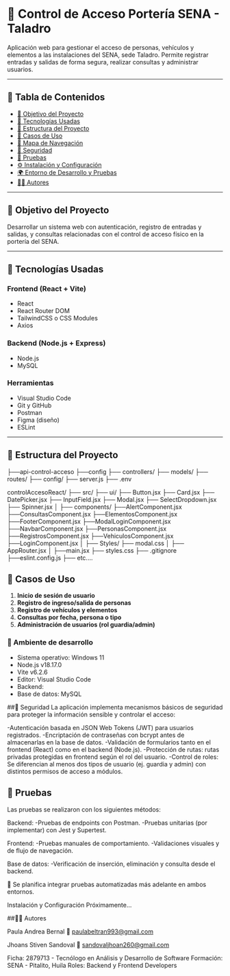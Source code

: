 # 🚪 Control de Acceso Portería SENA - Taladro

Aplicación web para gestionar el acceso de personas, vehículos y elementos a las instalaciones del SENA, sede Taladro. Permite registrar entradas y salidas de forma segura, realizar consultas y administrar usuarios.

---

## 📌 Tabla de Contenidos

- [🎯 Objetivo del Proyecto](#-objetivo-del-proyecto)
- [🚀 Tecnologías Usadas](#-tecnologías-usadas)
- [📁 Estructura del Proyecto](#-estructura-del-proyecto)
- [📖 Casos de Uso](#-casos-de-uso)
- [🧭 Mapa de Navegación](#-mapa-de-navegación)
- [🔐 Seguridad](#-seguridad)
- [🧪 Pruebas](#-pruebas)
- [⚙️ Instalación y Configuración](#️-instalación-y-configuración)
- [🌍 Entorno de Desarrollo y Pruebas](#-entorno-de-desarrollo-y-pruebas)
- [👨‍💻 Autores](#-autores)

---

## 🎯 Objetivo del Proyecto

Desarrollar un sistema web con autenticación, registro de entradas y salidas, y consultas relacionadas con el control de acceso físico en la portería del SENA.

---

## 🚀 Tecnologías Usadas

### Frontend (React + Vite)

- React
- React Router DOM
- TailwindCSS o CSS Modules
- Axios

### Backend (Node.js + Express)

- Node.js
- MySQL

### Herramientas

- Visual Studio Code
- Git y GitHub
- Postman
- Figma (diseño)
- ESLint

---

## 📁 Estructura del Proyecto

├──api-control-acceso
├──config
├── controllers/
├── models/
├── routes/
├── config/
├── server.js
├── .env

controlAccesoReact/
├── src/
├── ui/
├── Button.jsx
├── Card.jsx
├── DatePicker.jsx
├── InputField.jsx
├── Modal.jsx
├── SelectDropdown.jsx
├── Spinner.jsx
│ ├── components/
├──AlertComponent.jsx
├──ConsultasComponent.jsx
├──ElementosComponent.jsx
├──FooterComponent.jsx
├──ModalLoginComponent.jsx
├──NavbarComponent.jsx
├──PersonasComponent.jsx
├──RegistrosComponent.jsx
├──VehiculosComponent.jsx
├──LoginComponent.jsx
│ ├── Styles/
├── modal.css
│ ├── AppRouter.jsx
│ ├──main.jsx
├── styles.css
├── .gitignore
├──eslint.config.js
├── etc....

## 📖 Casos de Uso

1. **Inicio de sesión de usuario**
2. **Registro de ingreso/salida de personas**
3. **Registro de vehículos y elementos**
4. **Consultas por fecha, persona o tipo**
5. **Administración de usuarios (rol guardia/admin)**

### 🧪 Ambiente de desarrollo

- Sistema operativo: Windows 11
- Node.js v18.17.0
- Vite v6.2.6
- Editor: Visual Studio Code
- Backend:
- Base de datos: MySQL

##🔐 Seguridad
La aplicación implementa mecanismos básicos de seguridad para proteger la información sensible y controlar el acceso:

-Autenticación basada en JSON Web Tokens (JWT) para usuarios registrados.
-Encriptación de contraseñas con bcrypt antes de almacenarlas en la base de datos.
-Validación de formularios tanto en el frontend (React) como en el backend (Node.js).
-Protección de rutas: rutas privadas protegidas en frontend según el rol del usuario.
-Control de roles: Se diferencian al menos dos tipos de usuario (ej. guardia y admin) con distintos permisos de acceso a módulos.

## 🧪 Pruebas

Las pruebas se realizaron con los siguientes métodos:

Backend:
-Pruebas de endpoints con Postman.
-Pruebas unitarias (por implementar) con Jest y Supertest.

Frontend:
-Pruebas manuales de comportamiento.
-Validaciones visuales y de flujo de navegación.

Base de datos:
-Verificación de inserción, eliminación y consulta desde el backend.

🔧 Se planifica integrar pruebas automatizadas más adelante en ambos entornos.

Instalación y Configuración
Próximamente...

##👨‍💻 Autores

Paula Andrea Bernal
📧 paulabeltran993@gmail.com

Jhoans Stiven Sandoval
📧 sandovaljhoan260@gmail.com

Ficha: 2879713 - Tecnólogo en Análisis y Desarrollo de Software
Formación: SENA - Pitalito, Huila
Roles: Backend y Frontend Developers
